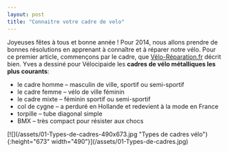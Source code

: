 ```yaml
---
layout: post
title: "Connaitre votre cadre de velo"
---
```



Joyeuses fêtes à tous et bonne année !
Pour 2014, nous allons prendre de bonnes résolutions en apprenant à connaître et à réparer notre vélo. Pour ce premier article, commençons par le cadre, que [Vélo-Réparation.fr](http://velo-reparation.fr/entretien/nomenclature_cadre.php "Vélo Réparation") décrit bien.
Yves a dessiné pour Vélocipaide les **cadres de vélo métalliques les plus courants**:
<ul>
<li markdown="1">le cadre homme – masculin de ville, sportif ou semi-sportif</li>
<li markdown="1">le cadre femme – vélo de ville féminin</li>
<li markdown="1">le cadre mixte – féminin sportif ou semi-sportif</li>
<li markdown="1">col de cygne – a perduré en Hollande et redevient à la mode en France</li>
<li markdown="1">torpille – tube diagonal simple</li>
<li markdown="1">BMX – très compact pour résister aux chocs</li>
</ul>
[![](/assets/01-Types-de-cadres-490x673.jpg "Types de cadres vélo"){:height="673" width="490"}](/assets/01-Types-de-cadres.jpg)
